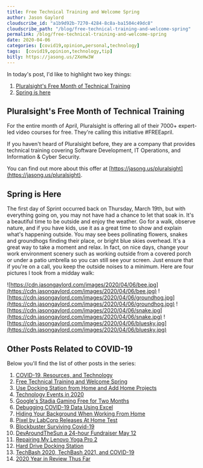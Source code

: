 ```yaml
---
title: Free Technical Training and Welcome Spring
author: Jason Gaylord
cloudscribe_id: "a1b9d92b-7270-4284-8c8a-ba1504c49dc8"
cloudscribe_path: "/blog/free-technical-training-and-welcome-spring"
permalink: /blog/free-technical-training-and-welcome-spring
date: 2020-04-06
categories: [covid19,opinion,personal,technology]
tags:  [covid19,opinion,technology,tip]
bitly: https://jasong.us/2XeHw3W
---
```


In today's post, I'd like to highlight two key things:

1.  [Pluralsight's Free Month of Technical Training](#pluralsight's-free-month-of-technical-training)
2.  [Spring is here](#spring-is-here)

## Pluralsight's Free Month of Technical Training
For the entire month of April, Pluralsight is offering all of their 7000+ expert-led video courses for free. They're calling this initiative #FREEapril. 

If you haven't heard of Pluralsight before, they are a company that provides technical training covering Software Development, IT Operations, and Information & Cyber Security. 

You can find out more about this offer at [https://jasong.us/pluralsight](https://jasong.us/pluralsight). 

## Spring is Here
The first day of Sprint occurred back on Thursday, March 19th, but with everything going on, you may not have had a chance to let that soak in. It's a beautiful time to be outside and enjoy the weather. Go for a walk, observe nature, and if you have kids, use it as a great time to show and explain what's happening outside. You may see bees pollinating flowers, snakes and groundhogs finding their place, or bright blue skies overhead. It's a great way to take a moment and relax. In fact, on nice days, change your work environment scenery such as working outside from a covered porch or under a patio umbrella so you can still see your screen. Just ensure that if you're on a call, you keep the outside noises to a minimum. Here are four pictures I took from a midday walk:

![https://cdn.jasongaylord.com/images/2020/04/06/bee.jpg](https://cdn.jasongaylord.com/images/2020/04/06/bee.jpg)
![https://cdn.jasongaylord.com/images/2020/04/06/groundhog.jpg](https://cdn.jasongaylord.com/images/2020/04/06/groundhog.jpg)
![https://cdn.jasongaylord.com/images/2020/04/06/snake.jpg](https://cdn.jasongaylord.com/images/2020/04/06/snake.jpg)
![https://cdn.jasongaylord.com/images/2020/04/06/bluesky.jpg](https://cdn.jasongaylord.com/images/2020/04/06/bluesky.jpg)

## Other Posts Related to COVID-19
Below you'll find the list of other posts in the series:

1. [COVID-19, Resources, and Technology](https://jasong.us/2wgSBqo)
2. [Free Technical Training and Welcome Spring](https://jasong.us/2XeHw3W)
3. [Use Docking Station from Home and Add Home Projects](https://jasong.us/3bRuoWK)
4. [Technology Events in 2020](https://jasong.us/2wvKshS)
5. [Google's Stadia Gaming Free for Two Months](https://jasong.us/2ySyXSR)
6. [Debugging COVID-19 Data Using Excel](https://jasong.us/2K5BhHV)
7. [Hiding Your Background When Working From Home](https://jasong.us/3enL8XE)
8. [Pixel by LabCorp Releases At Home Test](https://jasong.us/2xVsplI)
9. [Blockbuster Surviving Covid-19](https://jasong.us/2YduAvE)
10. [DevAroundTheSun a 24-hour Fundraiser May 12](https://jasong.us/2VWxxzm)
11. [Repairing My Lenovo Yoga Pro 2](https://jasong.us/370OTzb)
12. [Hard Drive Docking Station](https://jasong.us/3clW9GH)
13. [TechBash 2020, TechBash 2021, and COVID-19](https://jasong.us/37lAkGe)
14. [2020 Year in Review Thus Far](https://jasong.us/3ghednP)